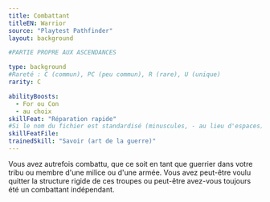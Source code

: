 ```yaml
---
title: Combattant
titleEN: Warrior
source: "Playtest Pathfinder"
layout: background

#PARTIE PROPRE AUX ASCENDANCES

type: background
#Rareté : C (commun), PC (peu commun), R (rare), U (unique)
rarity: C

abilityBoosts:
  - For ou Con
  - au choix
skillFeat: "Réparation rapide"
#Si le nom du fichier est standardisé (minuscules, - au lieu d'espaces), il n'est pas nécessaire de le préciser
skillFeatFile: 
trainedSkill: "Savoir (art de la guerre)"
---
```


Vous avez autrefois combattu, que ce soit en tant que guerrier dans votre tribu ou membre d'une milice ou d'une armée. Vous avez peut-être voulu quitter la structure rigide de ces troupes ou peut-être avez-vous toujours été un combattant indépendant. 